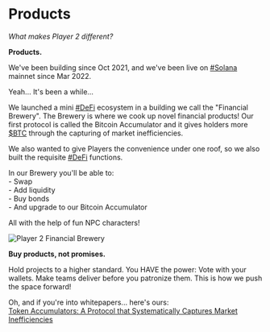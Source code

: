 # Products

_What makes Player 2 different?_&#x20;

**Products.**&#x20;

We've been building since Oct 2021, and we've been live on [#Solana](https://twitter.com/hashtag/Solana?src=hashtag\_click) mainnet since Mar 2022.&#x20;

Yeah... It's been a while...

We launched a mini [#DeFi](https://twitter.com/hashtag/DeFi?src=hashtag\_click) ecosystem in a building we call the "Financial Brewery". The Brewery is where we cook up novel financial products! Our first protocol is called the Bitcoin Accumulator and it gives holders more [$BTC](https://twitter.com/search?q=%24BTC\&src=cashtag\_click) through the capturing of market inefficiencies.

We also wanted to give Players the convenience under one roof, so we also built the requisite [#DeFi](https://twitter.com/hashtag/DeFi?src=hashtag\_click) functions.&#x20;

In our Brewery you'll be able to:\
\- Swap \
\- Add liquidity \
\- Buy bonds \
\- And upgrade to our Bitcoin Accumulator&#x20;

All with the help of fun NPC characters!

![Player 2 Financial Brewery](../.gitbook/assets/brave\_B4UCet4PHu.png)

**Buy products, not promises.**

Hold projects to a higher standard. You HAVE the power: Vote with your wallets. Make teams deliver before you patronize them. This is how we push the space forward!

Oh, and if you're into whitepapers... here's ours:\
[Token Accumulators: A Protocol that Systematically Captures Market Inefficiencies](../press-kit/white-papers.md)
